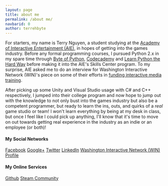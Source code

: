 ```yaml
---
layout: page
title: about me
permalink: /about me/
navbarid: 0
author: terrehbyte
---
```


For starters, my name is Terry Nguyen, a student studying at the [Academy of Interactive Entertainment (AIE)](http://www.theaie.us/), in hopes of getting into the games industry. Before any formal programming courses, I pursued Python 2.x in my spare time through [Byte of Python](http://swaroopch.com/notes/python/), [Codecademy](http://www.codecademy.com/terrehbyte) and [Learn Python the Hard Way](http://learnpythonthehardway.org/book/) before making it into the AIE's Skills Center program. To my surprise, AIE asked me to do an interview for Washington Interactive Network (WIN)'s piece on some of their efforts in <a href="http://washingtoninteractivenetwork.org/blog/aie-skills-center/">funding interactive media training</a>.

After picking up some Unity and Visual Studio usage with C# and C++ respectively, I jumped into their college program and now hope to jump out with the knowledge to not only bust into the games industry but also be a competent programmer, but ready to learn the ins, outs, and quirks of a <em>real</em> game studio or team! I won't learn everything by being at my desk in class, but once I feel like I could pick up anything, I'll know that it's time to move on out towards getting real experience in the industry as an indie or an employee (or both)!

#### My Social Networks
[Facebook](https://www.facebook.com/terreh)
[Google+](https://plus.google.com/101891926441890674534/)
[Twitter](http://twitter.com/terrehbyte)
[LinkedIn](http://www.linkedin.com/in/terrehbyte)
[Washington Interactive Network (WIN) Profile](http://jobs.washingtoninteractivenetwork.org/profiles/fafa6506-9c1a-4270-a67d-eb12b809d5a2)

#### My Online Services
[Github](https://github.com/terrehbyte)
[Steam Community](http://steamcommunity.com/id/terrehbyte)